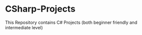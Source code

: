 # CSharp-Projects
This Repository contains C# Projects (both beginner friendly and intermediate level)
